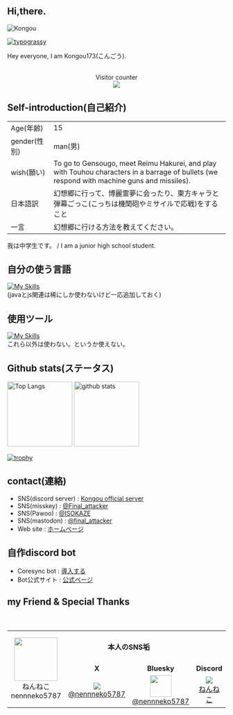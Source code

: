 ## Hi,there.

![Kongou](https://github.com/user-attachments/assets/d6796043-d87e-4637-a4f2-f89610df9799)

[![typograssy](https://typograssy.deno.dev/api?text=Kongou173%20)](https://github.com/kawarimidoll/typograssy)

Hey everyone, I am Kongou173(こんごう).

<p align="center"> 
  <br>Visitor counter</br>
  
  <img src="https://profile-counter.glitch.me/kongou173/count.svg" />
</p>

## Self-introduction(自己紹介)

| | |
| ---- | ---- |
| Age(年齢) | 15 |
| gender(性別) | man(男) |
| wish(願い) | To go to Gensougo, meet Reimu Hakurei, and play with Touhou characters in a barrage of bullets (we respond with machine guns and missiles).  |
| 日本語訳 | 幻想郷に行って、博麗霊夢に会ったり、東方キャラと弾幕ごっこ(こっちは機関砲やミサイルで応戦)をすること　|
| 一言 | 幻想郷に行ける方法を教えてください。 |


我は中学生です。 / I am a junior high school student.  

## 自分の使う言語
[![My Skills](https://skillicons.dev/icons?i=py,bots,docker,html,css,js,nodejs,discordjs&theme=light)](https://skillicons.dev)
<br>(javaとjs関連は稀にしか使わないけど一応追加しておく)</br>

## 使用ツール
[![My Skills](https://skillicons.dev/icons?i=github,gcp&perline=3)](https://skillicons.dev)
<br>これら以外は使わない。というか使えない。</br>

## Github stats(ステータス)
<p align="left"> 

  <p align="left"> 
  <img alt="Top Langs" height="150px" src="https://github-readme-stats.vercel.app/api/top-langs/?username=Kongou173&layout=compact&show_icons=true&theme=onedark" />
  <img alt="github stats" height="150px" src="https://github-readme-stats.vercel.app/api?username=Kongou173&layout=compact&theme=onedark&show_icons=ture" />
</p>

[![trophy](https://github-profile-trophy.vercel.app/?username=kongou173&theme=tokyonight&column=7
)](https://github.com/ryo-ma/github-profile-trophy)

## contact(連絡)
- SNS(discord server) : [Kongou official server](https://discord.gg/r594PHeNNp)
- SNS(misskey) : [@Final_attacker](https://misskey.io/@Final_attacker)
- SNS(Pawoo) : [@ISOKAZE](https://pawoo.net/@ISOKAZE)
- SNS(mastodon) : [@final_attacker](https://mstdn.jp/@final_attacker)
- Web site : [ホームページ](https://finalattacker1.wordpress.com/)
   
## 自作discord bot
- Coresync bot : [導入する](https://discord.com/oauth2/authorize?client_id=1307237337524342825)
- Bot公式サイト : [公式ページ](https://kongou173.github.io/Coresync-bot/)

## my Friend & Special Thanks

<table>
    <tr align="center">
        <td rowspan="3" width="150"><img src="https://avatars.githubusercontent.com/u/95109758?v=4" width="100"/><br>ねんねこnennneko5787</br></td>
        <td colspan="2" height="75"><b>本人のSNS垢</b></td>
    </tr>
    <tr align="center">
        <td><b>X</b></td>
        <td><b>Bluesky</b></td>
        <td><b>Discord</b></td>
    </tr>
    <tr align="center">
        <td><a href="https://x.com/nennneko5787"><img src="https://skillicons.dev/icons?i=twitter" /><br>@nennneko5787</a></td>
        <td><a href="https://github.com/nennneko5787"><img src="https://skillicons.dev/icons?i=github" width="50" />
<br>@nennneko5787</a></td>
　　　　　<td rowspan="2"><a href="https://discord.com/users/1048448686914551879"><img src="https://skillicons.dev/icons?i=discord" /><br>ねんねこ</a></td>
    </tr>
</table>

